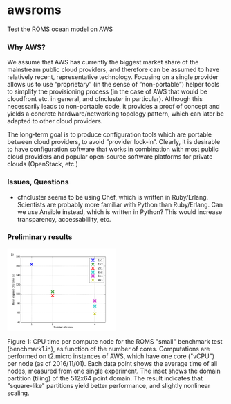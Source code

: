 # awsroms

Test the ROMS ocean model on AWS

### Why AWS?

We assume that AWS has currently the biggest market share of the mainstream public cloud providers, and therefore can be assumed to have relatively recent, representative technology. Focusing on a single provider allows us to use ”proprietary” (in the sense of ”non-portable”) helper tools to simplify the provisioning process (in the case of AWS that would be cloudfront etc. in general, and cfncluster in particular). Although this necessarily leads to non-portable code, it provides a proof of concept and yields a concrete hardware/networking topology pattern, which can later be adapted to other cloud providers.

The long-term goal is to produce configuration tools which are portable between cloud providers, to avoid ”provider lock-in”. Clearly, it is desirable to have configuration software that works in combination with most public cloud providers and popular open-source software platforms for private clouds (OpenStack, etc.)

### Issues, Questions

* cfncluster seems to be using Chef, which is written in Ruby/Erlang. Scientists are probably more familiar with Python than Ruby/Erlang. Can we use Ansible instead, which is written in Python? This would increase transparency, accessablility, etc.


### Preliminary results

<img src="postprocess/figures/met.png" width="50%">

Figure 1: CPU time per compute node for the ROMS "small" benchmark test (benchmark1.in), as function of the number of cores. Computations are performed on t2.micro instances of AWS, which have one core ("vCPU") per node (as of 2016/11/01). Each data point shows the average time of all nodes, measured from one single experiment. The inset shows the domain partition (tiling) of the 512x64 point domain. The result indicates that "square-like" partitions yield better performance, and slightly nonlinear scaling.


